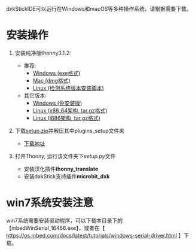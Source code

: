 dxkStickIDE可以运行在Windows和macOS等多种操作系统，请根据需要下载。

# 安装操作
1. 安装纯净版thonny3.1.2:  
    * 推荐: 
        * [Windows (exe格式)](https://github.com/thonny/thonny/releases/download/v3.1.2/thonny-3.1.2.exe)
        * [Mac (dmg格式)](https://github.com/thonny/thonny/releases/download/v3.1.2/thonny-3.1.2.dmg)
        * [Linux (检测系统版本安装脚本)](https://github.com/thonny/thonny/releases/download/v3.1.2/thonny-3.1.2.bash)
    * 其它版本:
        * [Windows (免安装版)](https://github.com/thonny/thonny/releases/download/v3.1.2/thonny-3.1.2-portable-win.zip)
        * [Linux (x86_64架构, tar.gz格式)](https://github.com/thonny/thonny/releases/download/v3.1.2/thonny-3.1.2-x86_64.tar.gz)
        * [Linux (i686架构, tar.gz格式)](https://github.com/thonny/thonny/releases/download/v3.1.2/thonny-3.1.2-i686.tar.gz)

1. 下载[setup.zip][1]并解压其中plugins_setup文件夹
    * [下载地址][1]

1. 打开Thonny, 运行该文件夹下*setup.py*文件
    * 安装汉化插件**thonny_translate**
    * 安装dxkStick支持插件**microbit_dxk**

# win7系统安装注意
win7系统需要安装驱动程序，可以下载本目录下的【mbedWinSerial_16466.exe】，或者在【 https://os.mbed.com/docs/latest/tutorials/windows-serial-driver.html 】下载。

[1]: https://github.com/chbpku/dxkStickIDE/releases/download/v1.1/setup.zip